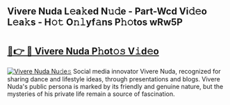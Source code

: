 ## Vivere Nuda L𝚎a𝚔ed N𝚞𝚍e - Part-Wcd Vi𝚍𝚎o L𝚎a𝚔s - H𝚘𝚝 O𝚗𝚕yf𝚊ns P𝚑𝚘tos wRw5P

# <h2><a href="http://kf05jv.oniu.top/?m=Vivere+Nuda">🔗👉 🔴 Vivere Nuda P𝚑ot𝚘𝚜 V𝚒d𝚎o</a></h2>

[![Vivere Nuda Nu𝚍e𝚜](https://i.imgur.com/0qMVB7G.gif)](http://kf05jv.oniu.top/?m=Vivere+Nuda)
Social media innovator Vivere Nuda, recognized for sharing dance and lifestyle ideas, through presentations and blogs. Vivere Nuda's public persona is marked by its friendly and genuine nature, but the mysteries of his private life remain a source of fascination.  
